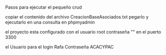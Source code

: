Pasos para ejecutar el pequeño crud

copiar el contenido del archivo CreacionBaseAsociados.txt
pegarlo y ejecutarlo en una consulta en phpmyadmin

el proyecto esta configurado con el usuario root
contraseña ""
en el puerto 3300

el Usuario para el login Rafa
Contraseña ACACYPAC

